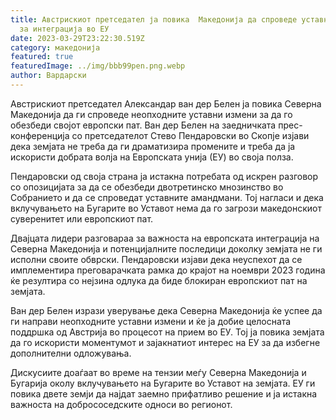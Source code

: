 ```yaml
---
title: Австрискиот претседател ја повика  Македонија да спроведе уставни промени
  за интеграција во ЕУ
date: 2023-03-29T23:22:30.519Z
category: македонија
featured: true
featuredImage: ../img/bbb99pen.png.webp
author: Вардарски
---
```


Австрискиот претседател Александар ван дер Белен ја повика Северна Македонија да ги спроведе неопходните уставни измени за да го обезбеди својот европски пат. Ван дер Белен на заедничката прес-конференција со претседателот Стево Пендаровски во Скопје изјави дека земјата не треба да ги драматизира промените и треба да ја искористи добрата волја на Европската унија (ЕУ) во своја полза.

Пендаровски од своја страна ја истакна потребата од искрен разговор со опозицијата за да се обезбеди двотретинско мнозинство во Собранието и да се спроведат уставните амандмани. Тој нагласи и дека вклучувањето на Бугарите во Уставот нема да го загрози македонскиот суверенитет или европскиот пат.

Двајцата лидери разговараа за важноста на европската интеграција на Северна Македонија и потенцијалните последици доколку земјата не ги исполни своите обврски. Пендаровски изјави дека неуспехот да се имплементира преговарачката рамка до крајот на ноември 2023 година ќе резултира со нејзина одлука да биде блокиран европскиот пат на земјата.

Ван дер Белен изрази уверување дека Северна Македонија ќе успее да ги направи неопходните уставни измени и ќе ја добие целосната поддршка од Австрија во процесот на прием во ЕУ. Тој ја повика земјата да го искористи моментумот и зајакнатиот интерес на ЕУ за да избегне дополнителни одложувања.

Дискусиите доаѓаат во време на тензии меѓу Северна Македонија и Бугарија околу вклучувањето на Бугарите во Уставот на земјата. ЕУ ги повика двете земји да најдат заемно прифатливо решение и ја истакна важноста на добрососедските односи во регионот.
